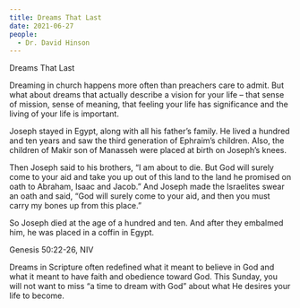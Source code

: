 ```yaml
---
title: Dreams That Last
date: 2021-06-27
people:
  - Dr. David Hinson
---
```


Dreams That Last

Dreaming in church happens more often than preachers care to admit. But what about dreams that actually describe a vision for your life – that sense of mission, sense of meaning, that feeling your life has significance and the living of your life is important.

Joseph stayed in Egypt, along with all his father’s family. He lived a hundred and ten years and saw the third generation of Ephraim’s children. Also, the children of Makir son of Manasseh were placed at birth on Joseph’s knees.

Then Joseph said to his brothers, “I am about to die. But God will surely come to your aid and take you up out of this land to the land he promised on oath to Abraham, Isaac and Jacob.” And Joseph made the Israelites swear an oath and said, “God will surely come to your aid, and then you must carry my bones up from this place.”

So Joseph died at the age of a hundred and ten. And after they embalmed him, he was placed in a coffin in Egypt.

Genesis 50:22-26, NIV

Dreams in Scripture often redefined what it meant to believe in God and what it meant to have faith and obedience toward God. This Sunday, you will not want to miss “a time to dream with God” about what He desires your life to become.



